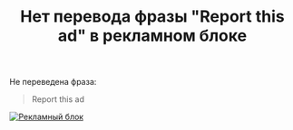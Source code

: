 ﻿---
title: "Нет перевода фразы &quot;Report this ad&quot; в рекламном блоке"
se.owner.user_id: 178988
se.owner.display_name: "Qwertiy"
se.owner.link: "https://ru.meta.stackoverflow.com/users/178988/qwertiy"
se.link: "https://ru.meta.stackoverflow.com/questions/10395/%d0%9d%d0%b5%d1%82-%d0%bf%d0%b5%d1%80%d0%b5%d0%b2%d0%be%d0%b4%d0%b0-%d1%84%d1%80%d0%b0%d0%b7%d1%8b-report-this-ad-%d0%b2-%d1%80%d0%b5%d0%ba%d0%bb%d0%b0%d0%bc%d0%bd%d0%be%d0%bc-%d0%b1%d0%bb%d0%be%d0%ba%d0%b5"
se.question_id: 10395
se.post_type: question
se.score: 4
---
<p>Не переведена фраза:</p>

<blockquote>
  <p>Report this ad</p>
</blockquote>

<p><a href="https://i.stack.imgur.com/mvWgA.png" rel="nofollow noreferrer"><img src="https://i.stack.imgur.com/mvWgA.png" alt="Рекламный блок"></a></p>
